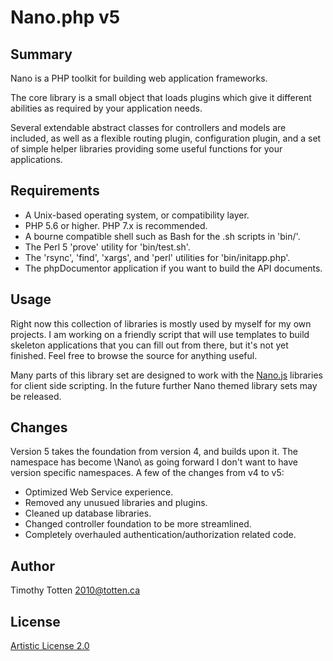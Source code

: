 # Nano.php v5

## Summary

Nano is a PHP toolkit for building web application frameworks.

The core library is a small object that loads plugins which give it
different abilities as required by your application needs.

Several extendable abstract classes for controllers and models are included, 
as well as a flexible routing plugin, configuration plugin, and a set of
simple helper libraries providing some useful functions for your applications.

## Requirements

* A Unix-based operating system, or compatibility layer.
* PHP 5.6 or higher. PHP 7.x is recommended.
* A bourne compatible shell such as Bash for the .sh scripts in 'bin/'.
* The Perl 5 'prove' utility for 'bin/test.sh'.
* The 'rsync', 'find', 'xargs', and 'perl' utilities for 'bin/initapp.php'.
* The phpDocumentor application if you want to build the API documents.

## Usage

Right now this collection of libraries is mostly used by myself for my own 
projects. I am working on a friendly script that will use templates to build
skeleton applications that you can fill out from there, but it's not yet
finished. Feel free to browse the source for anything useful.

Many parts of this library set are designed to work with the
[Nano.js](https://github.com/supernovus/nano.js) libraries for client side
scripting. In the future further Nano themed library sets may be released.

## Changes

Version 5 takes the foundation from version 4, and builds upon it.
The namespace has become \Nano\ as going forward I don't want to have
version specific namespaces. A few of the changes from v4 to v5:

 * Optimized Web Service experience.
 * Removed any unusued libraries and plugins.
 * Cleaned up database libraries.
 * Changed controller foundation to be more streamlined.
 * Completely overhauled authentication/authorization related code.

## Author

Timothy Totten <2010@totten.ca>

## License

[Artistic License 2.0](http://www.perlfoundation.org/artistic_license_2_0)

